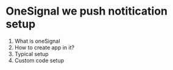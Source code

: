 # OneSignal we push notitication setup

1. What is oneSignal 
1. How to create app in it?
1. Typical setup 
1. Custom code setup